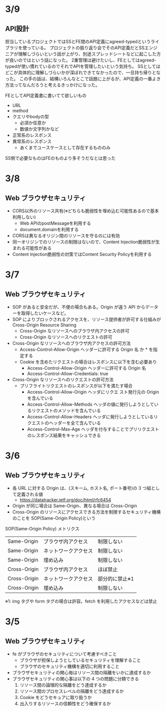 # 3/9

## API設計

担当しているプロジェクトではSSとFE間のAPI定義にagreed-typedというライブラリを使っている。
プロジェクトの振り返り会でそのAPI定義だとSSエンジニアが理解しづらいという話が上がり、別途スプレッドシートなどに起こした方が良いのではという話になった。
2重管理は避けたいし、FEとしてはagreed-typedが使い慣れているのでそれでAPIを管理したいという気持ち。
SSとしてはどこが具体的に理解しづらいかが深ぼれできてなかったので、一旦持ち帰りとなった。
この手の話は、結構いろんなとこで話題に上がるが、API定義の一番よき方法ってなんだろうと考えるきっかけになった。

FEとしてAPI定義書に書いてて欲しいもの
- URL
- method
- クエリやbodyの型
  - 必須か任意か
  - 数値か文字列かなど
- 正常系のレスポンス
- 異常系のレスポンス
  - あくまでユースケースとして存在するもののみ

SS側で必要なものはFEのものより多そうだなとは思った

# 3/8

## Web ブラウザセキュリティ

- CORS以外のリソース共有(※どちらも脆弱性を埋め込む可能性あるので基本利用しない)
  - Web APIのpostMessageを利用する
  - document.domainを利用する
- CORSは異なるオリジン間のリソースを守るのには有効
- 同一オリジンでのリソースの制限はないので、Content Injection脆弱性が生まれる可能性がある
- Content Injection脆弱性の対策ではContent Security Policyを利用する

# 3/7

## Web ブラウザセキュリティ

- SOP があると安全だが、不便の場合もある。Origin が違う API からデーターを取得したいケースなど。
- SOP によりブロックされるアクセスを、リソース提供者が許可する仕組みが Cross-Origin Resource Sharing
  - Cross-Origin なリソースへのブラウザ内アクセスの許可
  - Cross-Origin なリソースへのリクエストの許可
- Cross-Origin なリソースへのブラウザ内アクセスの許可方法
  - Access-Control-Allow-Origin ヘッダーに許可する Origin 名 か \* を指定する
  - Cookie を含めたリクエストの場合はレスポンスに以下を含む必要あり
    - Access-Control-Allow-Origin ヘッダーに許可する Origin 名
    - Access-Control-Allow-Credentials: true
- Cross-Origin なリソースへのリクエストの許可方法
  - プリフライトリクエストのレスポンスが以下を満たす場合
    - Access-Control-Allow-Origin ヘッダにリクエ スト発行元の Origin を含んでいる
    - Access-Control-Allow-Methods ヘッダの値に発行しようとしているリクエストのメソッドを含んでいる
    - Access-Control-Allow-Headers ヘッダに発行しようとしているリクエストのヘッダーを全て含んでいる
    - Access-Control-Max-Age ヘッダを付与することでプリリクエストのレスポンス結果をキャッシュできる

# 3/6

## Web ブラウザセキュリティ

- 各 URL に対する Origin は、(スキーム, ホスト名, ポート番号)の 3 つ組として定義される値
  - https://datatracker.ietf.org/doc/html/rfc6454
- Origin が同じ場合は Same-Origin、異なる場合は Cross-Origin
- Cross-Origin のリソースにアクセスできる方法を制限するセキュリティ機構のことを SOP(Same-Origin Policy)という

SOP(Same-Origin Policy) メトリクス

<table>
<tr><td>Same-Origin</td><td>ブラウザ内アクセス</td><td>制限しない</td></tr>
<tr><td>Same-Origin</td><td>ネットワークアクセス</td><td>制限しない</td></tr>
<tr><td>Same-Origin</td><td>埋め込み</td><td>制限しない</td></tr>
<tr><td>Cross-Origin</td><td>ブラウザ内アクセス</td><td>ほぼ禁止</td></tr>
<tr><td>Cross-Origin</td><td>ネットワークアクセス</td><td>部分的に禁止※1</td></tr>
<tr><td>Cross-Origin</td><td>埋め込み</td><td>制限しない</td></tr>
</table>

※1: img タグや form タグの場合は許容。fetch を利用したアクセスなどは禁止

# 3/5

## Web ブラウザセキュリティ

- fe がブラウザのセキュリティについて考慮すべきこと
  - ブラウザが担保しようとしているセキュリティを理解すること
  - ブラウザのセキュリティ機構を適切に利用すること
- ブラウザセキュリティの関心毎はリソース間の隔離をいかに達成するか
- ブラウザセキュリティの関心事は以下の 4 つの問題に分類できる
  1. リソース間の論理的な隔離をどう達成するか
  2. リソース間のプロセスレベルの隔離をどう達成するか
  3. Cookie をどうセキュアに取り扱うか
  4. 出入りするリソースの信頼性をどう確保するか
